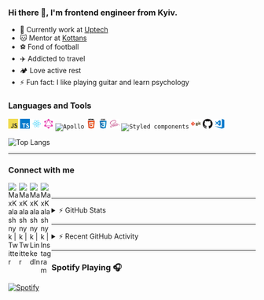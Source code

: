 ### Hi there 👋, I'm frontend engineer from Kyiv.

- 🧩 Currently work at [Uptech](https://uptech.team/)
- 🐱 Mentor at [Kottans](https://kottans.org/)
- ⚽ Fond of football
- ✈️ Addicted to travel
- 🏕️ Love active rest
- ⚡ Fun fact: I like playing guitar and learn psychology

### Languages and Tools

<code><img height="20" src="https://raw.githubusercontent.com/github/explore/80688e429a7d4ef2fca1e82350fe8e3517d3494d/topics/javascript/javascript.png" alt="JavaScript"></code>
<code><img height="20" src="https://raw.githubusercontent.com/github/explore/80688e429a7d4ef2fca1e82350fe8e3517d3494d/topics/typescript/typescript.png" alt="TypeScript"></code>
<code><img height="20" src="https://raw.githubusercontent.com/github/explore/80688e429a7d4ef2fca1e82350fe8e3517d3494d/topics/react/react.png" alt="React"></code>
<code><img height="20" src="https://raw.githubusercontent.com/github/explore/5c058a388828bb5fde0bcafd4bc867b5bb3f26f3/topics/graphql/graphql.png" alt="GraphQL"></code>
<code><img height="20" src="https://avatars2.githubusercontent.com/u/17189275?s=200&v=4" alt="Apollo"></code>
<code><img height="20" src="https://raw.githubusercontent.com/github/explore/80688e429a7d4ef2fca1e82350fe8e3517d3494d/topics/html/html.png" alt="HTML"></code>
<code><img height="20" src="https://raw.githubusercontent.com/github/explore/80688e429a7d4ef2fca1e82350fe8e3517d3494d/topics/css/css.png" alt="CSS"></code>
<code><img height="20" src="https://raw.githubusercontent.com/github/explore/80688e429a7d4ef2fca1e82350fe8e3517d3494d/topics/sass/sass.png" alt="Sass"></code>
<code><img height="20" src="https://avatars2.githubusercontent.com/u/20658825?s=200&v=4" alt="Styled components"></code>
<code><img height="20" src="https://raw.githubusercontent.com/github/explore/80688e429a7d4ef2fca1e82350fe8e3517d3494d/topics/git/git.png" alt="Git"></code>
<code><img height="20" src="https://raw.githubusercontent.com/github/explore/78df643247d429f6cc873026c0622819ad797942/topics/github/github.png" alt="Github"></code>
<code><img height="20" src="https://raw.githubusercontent.com/github/explore/80688e429a7d4ef2fca1e82350fe8e3517d3494d/topics/visual-studio-code/visual-studio-code.png" alt="Visual Studio Code"></code>

![Top Langs](https://github-readme-stats.maxkalashnyk.vercel.app/api/top-langs/?username=MaxKalashnyk&layout=compact)

---

### Connect with me

[<img align="left" alt="MaxKalashnyk | Twitter" width="22px" src="https://cdn.jsdelivr.net/npm/simple-icons@v3/icons/twitter.svg" />][twitter]
[<img align="left" alt="MaxKalashnyk | Twitter" width="22px" src="https://cdn.jsdelivr.net/npm/simple-icons@v3/icons/facebook.svg" />][facebook]
[<img align="left" alt="MaxKalashnyk | LinkedIn" width="22px" src="https://cdn.jsdelivr.net/npm/simple-icons@v3/icons/linkedin.svg" />][linkedin]
[<img align="left" alt="MaxKalashnyk | Instagram" width="22px" src="https://cdn.jsdelivr.net/npm/simple-icons@v3/icons/instagram.svg" />][instagram]

<br />

---

<details>
  <summary>⚡ GitHub Stats</summary>

  <img alt="MaxKalashnyk's GitHub Stats" src="https://github-readme-stats.maxkalashnyk.vercel.app/api?username=MaxKalashnyk&show_icons=true&hide_border=true" />

</details>

---

<details>
  <summary>⚡ Recent GitHub Activity</summary>
  
<!--START_SECTION:activity-->
1. 🗣 Commented on [#202](https://github.com/kottans/frontend-2021-homeworks/issues/202) in [kottans/frontend-2021-homeworks](https://github.com/kottans/frontend-2021-homeworks)
2. 🗣 Commented on [#202](https://github.com/kottans/frontend-2021-homeworks/issues/202) in [kottans/frontend-2021-homeworks](https://github.com/kottans/frontend-2021-homeworks)
3. 🎉 Merged PR [#270](https://github.com/kottans/frontend-2021-homeworks/pull/270) in [kottans/frontend-2021-homeworks](https://github.com/kottans/frontend-2021-homeworks)
4. 🗣 Commented on [#271](https://github.com/kottans/frontend-2021-homeworks/issues/271) in [kottans/frontend-2021-homeworks](https://github.com/kottans/frontend-2021-homeworks)
5. 🗣 Commented on [#272](https://github.com/kottans/frontend-2021-homeworks/issues/272) in [kottans/frontend-2021-homeworks](https://github.com/kottans/frontend-2021-homeworks)
<!--END_SECTION:activity-->

</details>

---

### Spotify Playing 🎧

[![Spotify](https://novatorem.maxkalashnyk.vercel.app/api/spotify)](https://open.spotify.com/user/m6ingigp155qelddj9r64nqy6)

[twitter]: https://twitter.com/maks_kalashnyk
[facebook]: https://www.facebook.com/mkalashnyk/
[instagram]: https://instagram.com/mx_kalash
[linkedin]: https://www.linkedin.com/in/maksym-kalashnyk-92932399/
